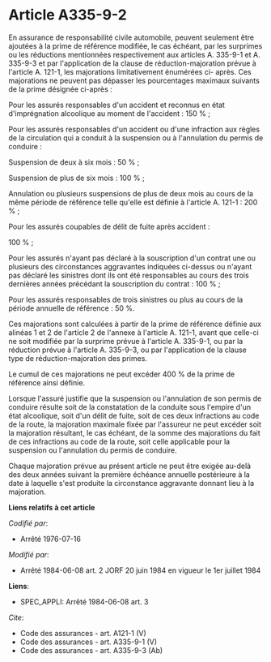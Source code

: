 # Article A335-9-2

En assurance de responsabilité civile automobile, peuvent seulement être ajoutées à la prime de référence modifiée, le cas
échéant, par les surprimes ou les réductions mentionnées respectivement aux articles A. 335-9-1 et A. 335-9-3 et par
l'application de la clause de réduction-majoration prévue à l'article A. 121-1, les majorations limitativement énumérées ci-
après. Ces majorations ne peuvent pas dépasser les pourcentages maximaux suivants de la prime désignée ci-après : 

Pour les assurés responsables d'un accident et reconnus en état d'imprégnation alcoolique au moment de l'accident : 150 % ; 

Pour les assurés responsables d'un accident ou d'une infraction aux règles de la circulation qui a conduit à la suspension ou
à l'annulation du permis de conduire : 

Suspension de deux à six mois : 50 % ; 

Suspension de plus de six mois : 100 % ; 

Annulation ou plusieurs suspensions de plus de deux mois au cours de la même période de référence telle qu'elle est définie à
l'article A. 121-1 : 200 % ; 

Pour les assurés coupables de délit de fuite après accident : 

100 % ; 

Pour les assurés n'ayant pas déclaré à la souscription d'un contrat une ou plusieurs des circonstances aggravantes indiquées
ci-dessus ou n'ayant pas déclaré les sinistres dont ils ont été responsables au cours des trois dernières années précédant la
souscription du contrat : 100 % ; 

Pour les assurés responsables de trois sinistres ou plus au cours de la période annuelle de référence : 50 %. 

Ces majorations sont calculées à partir de la prime de référence définie aux alinéas 1 et 2 de l'article 2 de l'annexe à
l'article A. 121-1, avant que celle-ci ne soit modifiée par la surprime prévue à l'article A. 335-9-1, ou par la réduction
prévue à l'article A. 335-9-3, ou par l'application de la clause type de réduction-majoration des primes. 

Le cumul de ces majorations ne peut excéder 400 % de la prime de référence ainsi définie. 

Lorsque l'assuré justifie que la suspension ou l'annulation de son permis de conduire résulte soit de la constatation de la
conduite sous l'empire d'un état alcoolique, soit d'un délit de fuite, soit de ces deux infractions au code de la route, la
majoration maximale fixée par l'assureur ne peut excéder soit la majoration résultant, le cas échéant, de la somme des
majorations du fait de ces infractions au code de la route, soit celle applicable pour la suspension ou l'annulation du
permis de conduire. 

Chaque majoration prévue au présent article ne peut être exigée au-delà des deux années suivant la première échéance annuelle
postérieure à la date à laquelle s'est produite la circonstance aggravante donnant lieu à la majoration.

**Liens relatifs à cet article**

_Codifié par_:

  - Arrêté 1976-07-16

_Modifié par_:

  - Arrêté 1984-06-08 art. 2 JORF 20 juin 1984 en vigueur le 1er juillet 1984

**Liens**:

  - SPEC_APPLI: Arrêté 1984-06-08 art. 3

_Cite_:

  - Code des assurances - art. A121-1 (V)
  - Code des assurances - art. A335-9-1 (V)
  - Code des assurances - art. A335-9-3 (Ab)

